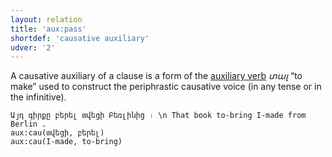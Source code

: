 ```yaml
---
layout: relation
title: 'aux:pass'
shortdef: 'causative auxiliary'
udver: '2'
---
```


A causative auxiliary of a clause is a form of the [auxiliary verb](AUX_) _տալ_ “to make”
used to construct the periphrastic causative voice (in any tense or in the infinitive).

~~~ sdparse
Այդ գիրքը բերել տվեցի Բեռլինից ։ \n That book to-bring I-made from Berlin .
aux:cau(տվեցի, բերել)
aux:cau(I-made, to-bring)
~~~
